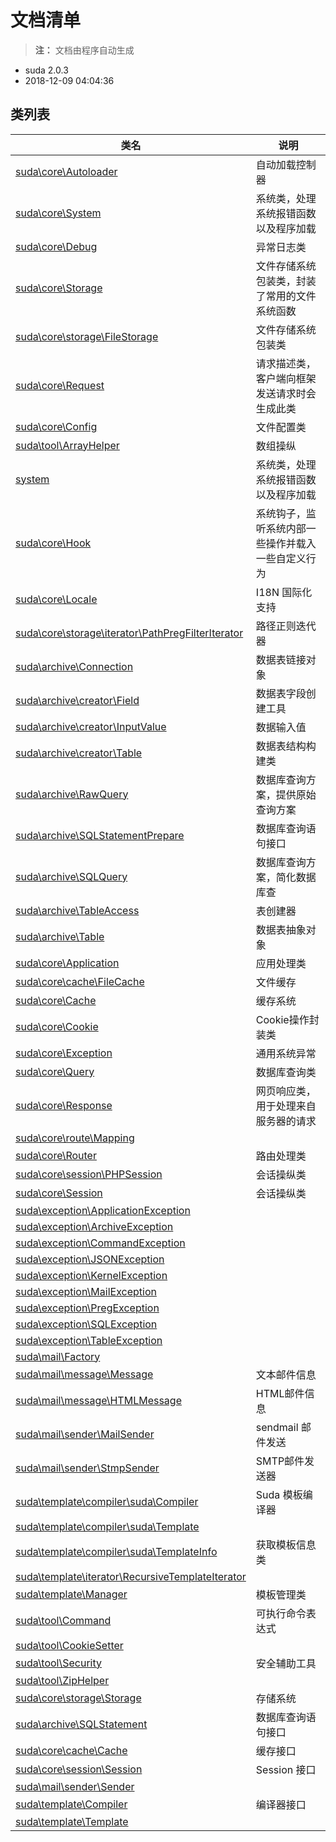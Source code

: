 # 文档清单

> **注：** 文档由程序自动生成

- suda 2.0.3 
- 2018-12-09 04:04:36


## 类列表

| 类名 | 说明 |
|------|-----|
|[suda\core\Autoloader](suda/core/Autoloader.md) | 自动加载控制器 |
|[suda\core\System](suda/core/System.md) | 系统类，处理系统报错函数以及程序加载 |
|[suda\core\Debug](suda/core/Debug.md) | 异常日志类 |
|[suda\core\Storage](suda/core/Storage.md) | 文件存储系统包装类，封装了常用的文件系统函数 |
|[suda\core\storage\FileStorage](suda/core/storage/FileStorage.md) | 文件存储系统包装类 |
|[suda\core\Request](suda/core/Request.md) | 请求描述类，客户端向框架发送请求时会生成此类 |
|[suda\core\Config](suda/core/Config.md) | 文件配置类 |
|[suda\tool\ArrayHelper](suda/tool/ArrayHelper.md) | 数组操纵 |
|[system](system.md) | 系统类，处理系统报错函数以及程序加载 |
|[suda\core\Hook](suda/core/Hook.md) | 系统钩子，监听系统内部一些操作并载入一些自定义行为 |
|[suda\core\Locale](suda/core/Locale.md) | I18N 国际化支持 |
|[suda\core\storage\iterator\PathPregFilterIterator](suda/core/storage/iterator/PathPregFilterIterator.md) | 路径正则迭代器 |
|[suda\archive\Connection](suda/archive/Connection.md) | 数据表链接对象 |
|[suda\archive\creator\Field](suda/archive/creator/Field.md) | 数据表字段创建工具 |
|[suda\archive\creator\InputValue](suda/archive/creator/InputValue.md) | 数据输入值 |
|[suda\archive\creator\Table](suda/archive/creator/Table.md) | 数据表结构构建类 |
|[suda\archive\RawQuery](suda/archive/RawQuery.md) | 数据库查询方案，提供原始查询方案 |
|[suda\archive\SQLStatementPrepare](suda/archive/SQLStatementPrepare.md) | 数据库查询语句接口 |
|[suda\archive\SQLQuery](suda/archive/SQLQuery.md) | 数据库查询方案，简化数据库查 |
|[suda\archive\TableAccess](suda/archive/TableAccess.md) | 表创建器 |
|[suda\archive\Table](suda/archive/Table.md) | 数据表抽象对象 |
|[suda\core\Application](suda/core/Application.md) | 应用处理类 |
|[suda\core\cache\FileCache](suda/core/cache/FileCache.md) | 文件缓存 |
|[suda\core\Cache](suda/core/Cache.md) | 缓存系统 |
|[suda\core\Cookie](suda/core/Cookie.md) | Cookie操作封装类 |
|[suda\core\Exception](suda/core/Exception.md) | 通用系统异常 |
|[suda\core\Query](suda/core/Query.md) | 数据库查询类 |
|[suda\core\Response](suda/core/Response.md) | 网页响应类，用于处理来自服务器的请求 |
|[suda\core\route\Mapping](suda/core/route/Mapping.md) |  |
|[suda\core\Router](suda/core/Router.md) | 路由处理类 |
|[suda\core\session\PHPSession](suda/core/session/PHPSession.md) | 会话操纵类 |
|[suda\core\Session](suda/core/Session.md) | 会话操纵类 |
|[suda\exception\ApplicationException](suda/exception/ApplicationException.md) |  |
|[suda\exception\ArchiveException](suda/exception/ArchiveException.md) |  |
|[suda\exception\CommandException](suda/exception/CommandException.md) |  |
|[suda\exception\JSONException](suda/exception/JSONException.md) |  |
|[suda\exception\KernelException](suda/exception/KernelException.md) |  |
|[suda\exception\MailException](suda/exception/MailException.md) |  |
|[suda\exception\PregException](suda/exception/PregException.md) |  |
|[suda\exception\SQLException](suda/exception/SQLException.md) |  |
|[suda\exception\TableException](suda/exception/TableException.md) |  |
|[suda\mail\Factory](suda/mail/Factory.md) |  |
|[suda\mail\message\Message](suda/mail/message/Message.md) | 文本邮件信息 |
|[suda\mail\message\HTMLMessage](suda/mail/message/HTMLMessage.md) | HTML邮件信息 |
|[suda\mail\sender\MailSender](suda/mail/sender/MailSender.md) | sendmail 邮件发送 |
|[suda\mail\sender\StmpSender](suda/mail/sender/StmpSender.md) | SMTP邮件发送器 |
|[suda\template\compiler\suda\Compiler](suda/template/compiler/suda/Compiler.md) | Suda 模板编译器 |
|[suda\template\compiler\suda\Template](suda/template/compiler/suda/Template.md) |  |
|[suda\template\compiler\suda\TemplateInfo](suda/template/compiler/suda/TemplateInfo.md) | 获取模板信息类 |
|[suda\template\iterator\RecursiveTemplateIterator](suda/template/iterator/RecursiveTemplateIterator.md) |  |
|[suda\template\Manager](suda/template/Manager.md) | 模板管理类 |
|[suda\tool\Command](suda/tool/Command.md) | 可执行命令表达式 |
|[suda\tool\CookieSetter](suda/tool/CookieSetter.md) |  |
|[suda\tool\Security](suda/tool/Security.md) | 安全辅助工具 |
|[suda\tool\ZipHelper](suda/tool/ZipHelper.md) |  |
|[suda\core\storage\Storage](suda/core/storage/Storage.md) | 存储系统 |
|[suda\archive\SQLStatement](suda/archive/SQLStatement.md) | 数据库查询语句接口 |
|[suda\core\cache\Cache](suda/core/cache/Cache.md) | 缓存接口 |
|[suda\core\session\Session](suda/core/session/Session.md) | Session 接口 |
|[suda\mail\sender\Sender](suda/mail/sender/Sender.md) |  |
|[suda\template\Compiler](suda/template/Compiler.md) | 编译器接口 |
|[suda\template\Template](suda/template/Template.md) |  |